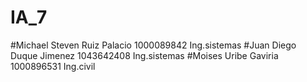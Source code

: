 # IA_7
#Michael Steven Ruiz Palacio 1000089842 Ing.sistemas
#Juan Diego Duque Jimenez 1043642408 Ing.sistemas
#Moises Uribe Gaviria 1000896531 Ing.civil
